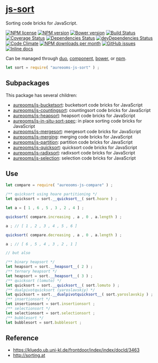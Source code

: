 [js-sort](http://aureooms.github.io/js-sort)
==

Sorting code bricks for JavaScript.

[![NPM license](http://img.shields.io/npm/l/aureooms-js-sort.svg?style=flat)](https://raw.githubusercontent.com/aureooms/js-sort/master/LICENSE)
[![NPM version](http://img.shields.io/npm/v/aureooms-js-sort.svg?style=flat)](https://www.npmjs.org/package/aureooms-js-sort)
[![Bower version](http://img.shields.io/bower/v/aureooms-js-sort.svg?style=flat)](http://bower.io/search/?q=aureooms-js-sort)
[![Build Status](http://img.shields.io/travis/aureooms/js-sort.svg?style=flat)](https://travis-ci.org/aureooms/js-sort)
[![Coverage Status](http://img.shields.io/coveralls/aureooms/js-sort.svg?style=flat)](https://coveralls.io/r/aureooms/js-sort)
[![Dependencies Status](http://img.shields.io/david/aureooms/js-sort.svg?style=flat)](https://david-dm.org/aureooms/js-sort#info=dependencies)
[![devDependencies Status](http://img.shields.io/david/dev/aureooms/js-sort.svg?style=flat)](https://david-dm.org/aureooms/js-sort#info=devDependencies)
[![Code Climate](http://img.shields.io/codeclimate/github/aureooms/js-sort.svg?style=flat)](https://codeclimate.com/github/aureooms/js-sort)
[![NPM downloads per month](http://img.shields.io/npm/dm/aureooms-js-sort.svg?style=flat)](https://www.npmjs.org/package/aureooms-js-sort)
[![GitHub issues](http://img.shields.io/github/issues/aureooms/js-sort.svg?style=flat)](https://github.com/aureooms/js-sort/issues)
[![Inline docs](http://inch-ci.org/github/aureooms/js-sort.svg?branch=master&style=shields)](http://inch-ci.org/github/aureooms/js-sort)

Can be managed through [duo](https://github.com/duojs/duo),
[component](https://github.com/componentjs/component),
[bower](https://github.com/bower/bower), or
[npm](https://github.com/npm/npm).

```js
let sort = require( "aureooms-js-sort" ) ;
```

## Subpackages

This package has several children:

  - [aureooms/js-bucketsort](https://github.com/aureooms/js-bucketsort): bucketsort code bricks for JavaScript
  - [aureooms/js-countingsort](https://github.com/aureooms/js-countingsort): countingsort code bricks for JavaScript
  - [aureooms/js-heapsort](https://github.com/aureooms/js-heapsort): heapsort code bricks for JavaScript
  - [aureooms/js-in-situ-sort-spec](https://github.com/aureooms/js-in-situ-sort-spec): in place sorting code bricks for JavaScript
  - [aureooms/js-mergesort](https://github.com/aureooms/js-mergesort): mergesort code bricks for JavaScript
  - [aureooms/js-merging](https://github.com/aureooms/js-merging): merging code bricks for JavaScript
  - [aureooms/js-partition](https://github.com/aureooms/js-partition): partition code bricks for JavaScript
  - [aureooms/js-quicksort](https://github.com/aureooms/js-quicksort): quicksort code bricks for JavaScript
  - [aureooms/js-radixsort](https://github.com/aureooms/js-radixsort): radixsort code bricks for JavaScript
  - [aureooms/js-selection](https://github.com/aureooms/js-selection): selection code bricks for JavaScript


## Use

```js
let compare = require( "aureooms-js-compare" ) ;

/** quicksort using hoare partitioning */
let quicksort = sort.__quicksort__( sort.hoare ) ;

let a = [ 1 , 6 , 5 , 3 , 2 , 4 ] ;

quicksort( compare.increasing , a , 0 , a.length ) ;

a ; // [ 1 , 2 , 3 , 4 , 5 , 6 ]

quicksort( compare.decreasing , a , 0 , a.length ) ;

a ; // [ 6 , 5 , 4 , 3 , 2 , 1 ]

// but also

/** binary heapsort */
let heapsort = sort.__heapsort__( 2 ) ;
/** ternary heapsort */
let heapsort = sort.__heapsort__( 3 ) ;
/** quicksort (lomuto) */
let quicksort = sort.__quicksort__( sort.lomuto ) ;
/** dualpivotquicksort (yaroslavskiy) */
let quicksort = sort.__dualpivotquicksort__( sort.yaroslavskiy ) ;
/** insertionsort */
let insertionsort = sort.insertionsort ;
/** selectionsort */
let selectionsort = sort.selectionsort ;
/** bubblesort */
let bubblesort = sort.bubblesort ;
```

## Reference

  - https://kluedo.ub.uni-kl.de/frontdoor/index/index/docId/3463
  - http://sorting.at
